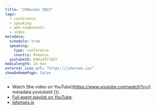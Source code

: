 ```yaml
---
title: "JSHeroes 2023"
tags:
  - conference
  - speaking
  - web-components
  - video
metadata:
  schedule: true
  speaking:
    type: conference
    country: Romania
  youtubeId: R4Ri4ft7bXY
medialength: 24 min
external_icon_url: "https://jsheroes.io/"
showOnHomePage: false
---
```

<div class="fullwidth"><youtube-lite-player @slug="{{ metadata.youtubeId }}" @label="{{ title }}"></youtube-lite-player></div>

* Watch [the video on YouTube](https://www.youtube.com/watch?v={{ metadata.youtubeId }}).
* [Full event playlist on YouTube](https://www.youtube.com/playlist?list=PLB9NqTp0uKrR8g9ImDK2HPcpuC7oW8wYe).
* [_jsheroes.io_](https://jsheroes.io/)